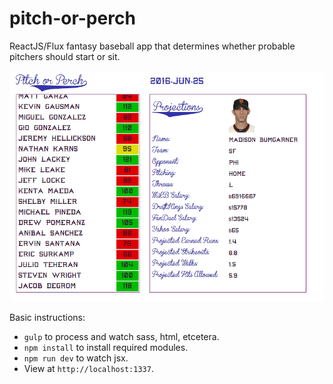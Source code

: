 # pitch-or-perch
ReactJS/Flux fantasy baseball app that determines whether probable pitchers should start or sit.

<img src="https://github.com/thujone/pitch-or-perch/blob/master/screenshot.png" />


Basic instructions:

* `gulp` to process and watch sass, html, etcetera.
* `npm install` to install required modules.
* `npm run dev` to watch jsx.
* View at `http://localhost:1337`.
